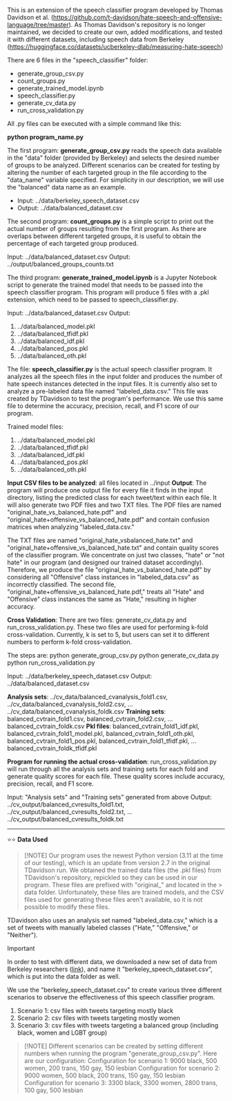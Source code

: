 This is an extension of the speech classifier program developed by Thomas Davidson et al. (https://github.com/t-davidson/hate-speech-and-offensive-language/tree/master). As Thomas Davidson's repository is no longer maintained, we decided to create our own, added modifications, and tested it with different datasets, including speech data from Berkeley (https://huggingface.co/datasets/ucberkeley-dlab/measuring-hate-speech)


There are 6 files in the "speech_classifier" folder:

* generate_group_csv.py
* count_groups.py
* generate_trained_model.ipynb
* speech_classifier.py
* generate_cv_data.py
* run_cross_validation.py


All .py files can be executed with a simple command like this:

**python program_name.py**

The first program: **generate_group_csv.py** reads the speech data available in the "data" folder (provided by Berkeley) and selects the desired number of groups to be analyzed. Different scenarios can be created for testing by altering the number of each targeted group in the file according to the "data_name" variable specified. For simplicity in our description, we will use the "balanced" data name as an example.

- Input: ../data/berkeley_speech_dataset.csv
- Output: ../data/balanced_dataset.csv

The second program: **count_groups.py** is a simple script to print out the actual number of groups resulting from the first program. As there are overlaps between different targeted groups, it is useful to obtain the percentage of each targeted group produced.

Input: ../data/balanced_dataset.csv
Output: ../output/balanced_groups_counts.txt

The third program: **generate_trained_model.ipynb** is a Jupyter Notebook script to generate the trained model that needs to be passed into the speech classifier program. This program will produce 5 files with a .pkl extension, which need to be passed to speech_classifier.py.

Input: ../data/balanced_dataset.csv
Output:

1. ../data/balanced_model.pkl
2. ../data/balanced_tfidf.pkl
3. ../data/balanced_idf.pkl
4. ../data/balanced_pos.pkl
5. ../data/balanced_oth.pkl

The file: **speech_classifier.py** is the actual speech classifier program. It analyzes all the speech files in the input folder and produces the number of hate speech instances detected in the input files. It is currently also set to analyze a pre-labeled data file named "labeled_data.csv." This file was created by TDavidson to test the program's performance. We use this same file to determine the accuracy, precision, recall, and F1 score of our program.

Trained model files:

1. ../data/balanced_model.pkl
2. ../data/balanced_tfidf.pkl
3. ../data/balanced_idf.pkl
4. ../data/balanced_pos.pkl
5. ../data/balanced_oth.pkl


**Input CSV files to be analyzed**: all files located in ../input
**Output**: The program will produce one output file for every file it finds in the input directory, listing the predicted class for each tweet/text within each file. It will also generate two PDF files and two TXT files. The PDF files are named "original_hate_vs_balanced_hate.pdf" and "original_hate+offensive_vs_balanced_hate.pdf" and contain confusion matrices when analyzing "labeled_data.csv." 

The TXT files are named "original_hate_vsbalanced_hate.txt" and "original_hate+offensive_vs_balanced_hate.txt" and contain quality scores of the classifier program. We concentrate on just two classes, "hate" or "not hate" in our program (and designed our trained dataset accordingly). Therefore, we produce the file "original_hate_vs_balanced_hate.pdf" by considering all "Offensive" class instances in "labeled_data.csv" as incorrectly classified. The second file, "original_hate+offensive_vs_balanced_hate.pdf," treats all "Hate" and "Offensive" class instances the same as "Hate," resulting in higher accuracy.

**Cross Validation**:
There are two files: generate_cv_data.py and run_cross_validation.py. 
These two files are used for performing k-fold cross-validation. 
Currently, k is set to 5, but users can set it to different numbers to perform k-fold cross-validation.

The steps are:
python generate_group_csv.py 
python generate_cv_data.py
python run_cross_validation.py

Input: ../data/berkeley_speech_dataset.csv
Output: ../data/balanced_dataset.csv


**Analysis sets**: ../cv_data/balanced_cvanalysis_fold1.csv, ../cv_data/balanced_cvanalysis_fold2.csv, ... ../cv_data/balanced_cvanalysis_foldk.csv
**Training sets**: balanced_cvtrain_fold1.csv, balanced_cvtrain_fold2.csv, ... balanced_cvtrain_foldk.csv
**Pkl files**: balanced_cvtrain_fold1_idf.pkl, balanced_cvtrain_fold1_model.pkl, balanced_cvtrain_fold1_oth.pkl, balanced_cvtrain_fold1_pos.pkl, balanced_cvtrain_fold1_tfidf.pkl, ... balanced_cvtrain_foldk_tfidf.pkl

**Program for running the actual cross-validation**: run_cross_validation.py will run through all the analysis sets and training sets for each fold and generate quality scores for each file. These quality scores include accuracy, precision, recall, and F1 score.

Input: "Analysis sets" and "Training sets" generated from above
Output: ../cv_output/balanced_cvresults_fold1.txt, ../cv_output/balanced_cvresults_fold2.txt, ... ../cv_output/balanced_cvresults_foldk.txt


---------------------------------------------------------------------------------------------------------------------------------------------------------------------
⭐️⭐️ **Data Used**
> [!NOTE] Our program uses the newest Python version (3.11 at the time of our testing), which is an update from version 2.7 in the original TDavidson run. We obtained the trained data files (the .pkl files) from TDavidson's repository, repickled so they can be used in our program. These files are prefixed with "original_" and located in the > data folder. Unfortunately, these files are trained models, and the CSV files used for generating these files aren't available, so it is not possible to modify these files.

TDavidson also uses an analysis set named "labeled_data.csv," which is a set of tweets with manually labeled classes ("Hate," "Offensive," or "Neither").

> [!IMPORTANT]
> In order to test with different data, we downloaded a new set of data from Berkeley researchers ([link](https://huggingface.co/datasets/ucberkeley-dlab/measuring-hate-speech)), and name it "berkeley_speech_dataset.csv", which is put into the data folder as well. 



We use the "berkeley_speech_dataset.csv" to create various three different scenarios to observe the effectiveness of this speech classifier program.
1. Scenario 1: csv files with tweets targeting mostly black
1. Scenario 2: csv files with tweets targeting mostly women
1. Scenario 3: csv files with tweets targeting a balanced group (including black, women and LGBT group)

> [!NOTE] Different scenarios can be created by setting different numbers when running the program "generate_group_csv.py". Here are our configuration:
> Configuration for scenario 1: 9000 black, 500 women, 200 trans, 150 gay, 150 lesbian
> Configuration for scenario 2: 9000 women, 500 black, 200 trans, 150 gay, 150 lesbian
> Configuration for scenario 3: 3300 black, 3300 women, 2800 trans, 100 gay, 500 lesbian







